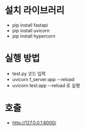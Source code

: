 # 설치 라이브러리
- pip install fastapi
- pip install uvicorn
- pip install hypercorn

# 실행 방법
- test.py 코드 입력
- uvicorn f_server:app --reload
- uvicorn test:app --reload 로 실행
<!-- - uvicorn test:app --reload --host=0.0.0.0 --port=8000 -->

# 호출
- http://127.0.0.1:8000/
